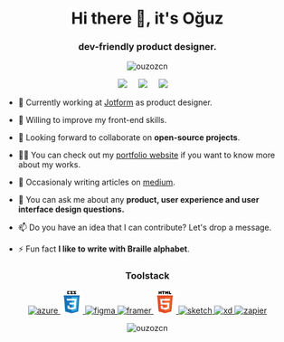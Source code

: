 <h1 align="center">Hi there 👋, it's Oğuz</h1>
<h3 align="center">dev-friendly product designer.</h3>
<p align="center"> <img src="https://img.shields.io/badge/developer%20friendly-product%20designer-orange" alt="ouzozcn" /> </p>
<p align="center">
  <a href="https://www.behance.net/oguzhanozcan"><img src="https://img.shields.io/badge/behance-%233B5998.svg?&style=for-the-badge&logo=behance&logoColor=white" /></a>&nbsp;&nbsp;&nbsp;&nbsp;
  <a href="https://dribbble.com/ouzozcn"><img src="https://img.shields.io/badge/dribbble-%23dc2743.svg?&style=for-the-badge&logo=dribbble&logoColor=white" /></a>&nbsp;&nbsp;&nbsp;&nbsp;
  <a href="https://www.linkedin.com/in/ouzozcn/"><img src="https://img.shields.io/badge/linkedin-%230077B5.svg?&style=for-the-badge&logo=linkedin&logoColor=white" /></a>&nbsp;&nbsp;&nbsp;&nbsp;
 </p>
 
- 🔭 Currently working at [Jotform](https://www.jotform.com) as product designer.

- 🌱 Willing to improve my front-end skills.

- 👯 Looking forward to collaborate on **open-source projects**.

- 👨‍💻 You can check out my [portfolio website](https://o10n.design/) if you want to know more about my works.

- 📝 Occasionaly writing articles on [medium](https://medium.com/@ouzozcn).

- 💬 You can ask me about any **product, user experience and user interface design questions.**

- 📫 Do you have an idea that I can contribute? Let's drop a message.

- ⚡ Fun fact **I like to write with Braille alphabet**.


<h3 align="center">Toolstack</h3>
<p align="center"> <a href="https://idesignuix.com/img/neu/airtable.svg" target="_blank" rel="noreferrer"> <img src="https://idesignuix.com/img/neu/airtable.svg" alt="azure" width="40" height="40"/> </a> <a href="https://www.w3schools.com/css/" target="_blank" rel="noreferrer"> <img src="https://raw.githubusercontent.com/devicons/devicon/master/icons/css3/css3-original-wordmark.svg" alt="css3" width="40" height="40"/> </a> <a href="https://www.figma.com/" target="_blank" rel="noreferrer"> <img src="https://www.vectorlogo.zone/logos/figma/figma-icon.svg" alt="figma" width="40" height="40"/> </a> <a href="https://www.framer.com/" target="_blank" rel="noreferrer"> <img src="https://www.vectorlogo.zone/logos/framer/framer-icon.svg" alt="framer" width="40" height="40"/> </a> <a href="https://www.w3.org/html/" target="_blank" rel="noreferrer"> <img src="https://raw.githubusercontent.com/devicons/devicon/master/icons/html5/html5-original-wordmark.svg" alt="html5" width="40" height="40"/> </a> <a href="https://www.sketch.com/" target="_blank" rel="noreferrer"> <img src="https://www.vectorlogo.zone/logos/sketchapp/sketchapp-icon.svg" alt="sketch" width="40" height="40"/> </a> <a href="https://www.adobe.com/products/xd.html" target="_blank" rel="noreferrer"> <img src="https://cdn.worldvectorlogo.com/logos/adobe-xd.svg" alt="xd" width="40" height="40"/> </a> <a href="https://zapier.com" target="_blank" rel="noreferrer"> <img src="https://www.vectorlogo.zone/logos/zapier/zapier-icon.svg" alt="zapier" width="40" height="40"/> </a> </p>


<p align="center"> <img src="https://komarev.com/ghpvc/?username=ouzozcn&label=Profile%20views&color=0e75b6&style=flat" alt="ouzozcn" /> </p>

